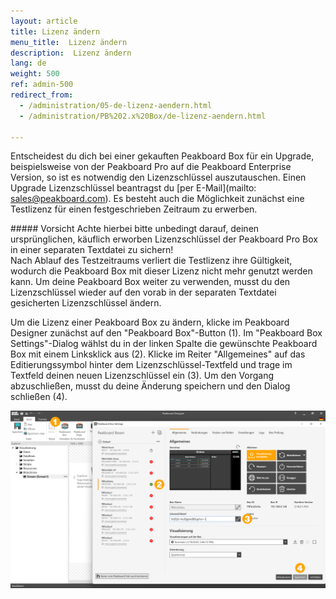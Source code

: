 ```yaml
---
layout: article
title: Lizenz ändern
menu_title:  Lizenz ändern
description:  Lizenz ändern
lang: de
weight: 500
ref: admin-500
redirect_from:
  - /administration/05-de-lizenz-aendern.html
  - /administration/PB%202.x%20Box/de-lizenz-aendern.html

---
```


Entscheidest du dich bei einer gekauften Peakboard Box für ein Upgrade, beispielsweise von der Peakboard Pro auf die Peakboard Enterprise Version, so ist es notwendig den Lizenzschlüssel auszutauschen.
Einen Upgrade Lizenzschlüssel beantragst du [per E-Mail](mailto: sales@peakboard.com).
Es besteht auch die Möglichkeit zunächst eine Testlizenz für einen festgeschrieben Zeitraum zu erwerben. 
<div class="box-warning" markdown="1">
##### Vorsicht
Achte hierbei bitte unbedingt darauf, deinen ursprünglichen, käuflich erworben Lizenzschlüssel der Peakboard Pro Box in einer separaten Textdatei zu sichern!
</div>
Nach Ablauf des Testzeitraums verliert die Testlizenz ihre Gültigkeit, wodurch die Peakboard Box mit dieser Lizenz nicht mehr genutzt werden kann.
Um deine Peakboard Box weiter zu verwenden, musst du den Lizenzschlüssel wieder auf den vorab in der separaten Textdatei gesicherten Lizenzschlüssel ändern.

Um die Lizenz einer Peakboard Box zu ändern, klicke im Peakboard Designer zunächst auf den "Peakboard Box"-Button (1).
Im "Peakboard Box Settings"-Dialog wählst du in der linken Spalte die gewünschte Peakboard Box mit einem Linksklick aus (2). 
Klicke im Reiter "Allgemeines" auf das Editierungssymbol hinter dem Lizenzschlüssel-Textfeld und trage im Textfeld deinen neuen Lizenzschlüssel ein (3). 
Um den Vorgang abzuschließen, musst du deine Änderung speichern und den Dialog schließen (4).

![Lizenz Ändern](/assets/images/admin/license/de_lizenz-aendern.png)
